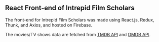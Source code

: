 ## React Front-end of Intrepid Film Scholars

The front-end for Intrepid Film Scholars was made using React.js, Redux, Thunk, and Axios, and hosted on Firebase. 

The movies/TV shows data are fetched from [TMDB API](https://www.themoviedb.org/documentation/api?language=en-US) and [OMDB API](http://www.omdbapi.com/).

